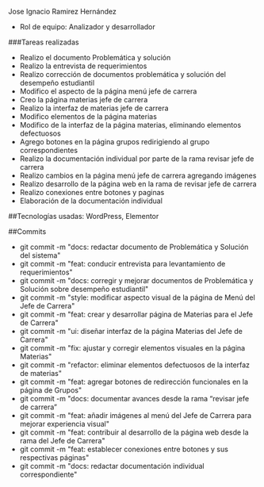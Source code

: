 Jose Ignacio Ramirez Hernández
- Rol de equipo: Analizador y desarrollador
  
###Tareas realizadas
- Realizo el documento Problemática y solución
- Realizo la entrevista de requerimientos
- Realizo corrección de documentos problemática y solución del desempeño estudiantil
- Modifico el aspecto de la página menú jefe de carrera
- Creo la página materias jefe de carrera
- Realizo la interfaz de materias jefe de carrera
- Modifico elementos de la página materias 
- Modifico de la interfaz de la página materias, eliminando elementos defectuosos
- Agrego botones en la página grupos redirigiendo al grupo correspondientes
- Realizo la documentación individual por parte de la rama revisar jefe de carrera
- Realizo cambios en la página menú jefe de carrera agregando imágenes
- Realizo desarrollo de la página web en la rama de revisar jefe de carrera
- Realizo conexiones entre botones y paginas
- Elaboración de la documentación individual
  
##Tecnologías usadas: WordPress, Elementor

##Commits
- git commit -m "docs: redactar documento de Problemática y Solución del sistema"
- git commit -m "feat: conducir entrevista para levantamiento de requerimientos"
- git commit -m "docs: corregir y mejorar documentos de Problemática y Solución sobre desempeño estudiantil"
- git commit -m "style: modificar aspecto visual de la página de Menú del Jefe de Carrera"
- git commit -m "feat: crear y desarrollar página de Materias para el Jefe de Carrera"
- git commit -m "ui: diseñar interfaz de la página Materias del Jefe de Carrera"
- git commit -m "fix: ajustar y corregir elementos visuales en la página Materias"
- git commit -m "refactor: eliminar elementos defectuosos de la interfaz de materias"
- git commit -m "feat: agregar botones de redirección funcionales en la página de Grupos"
- git commit -m "docs: documentar avances desde la rama “revisar jefe de carrera”
- git commit -m "feat: añadir imágenes al menú del Jefe de Carrera para mejorar experiencia visual"
- git commit -m "feat: contribuir al desarrollo de la página web desde la rama del Jefe de Carrera"
- git commit -m "feat: establecer conexiones entre botones y sus respectivas páginas"
- git commit -m "docs: redactar documentación individual correspondiente"
 
